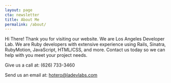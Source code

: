 ```yaml
---
layout: page
cta: newsletter
title: About Me
permalink: /about/
---
```


Hi There! Thank you for visiting our website. We are Los Angeles Developer Lab. We are Ruby developers with extensive experience using Rails, Sinatra, RubyMotion, JavaScript, HTML/CSS, and more. Contact us today so we can help with you meet your project needs.

Give us a call at: (626) 733-3460
                                              
Send us an email at: [hotero@ladevlabs.com](mailto:hotero@ladevlabs.com)
      
        

